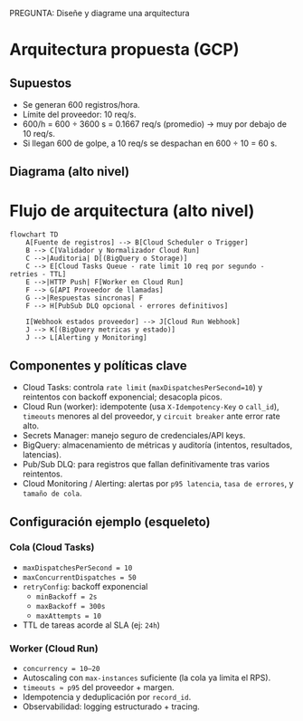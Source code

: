 PREGUNTA: Diseñe y diagrame una arquitectura

# Arquitectura propuesta (GCP)

## Supuestos

- Se generan 600 registros/hora.
- Límite del proveedor: 10 req/s.
- 600/h = 600 ÷ 3600 s = 0.1667 req/s (promedio) → muy por debajo de 10 req/s.
- Si llegan 600 de golpe, a 10 req/s se despachan en 600 ÷ 10 = 60 s.

## Diagrama (alto nivel)

# Flujo de arquitectura (alto nivel)

```mermaid
flowchart TD
    A[Fuente de registros] --> B[Cloud Scheduler o Trigger]
    B --> C[Validador y Normalizador Cloud Run]
    C -->|Auditoria| D[(BigQuery o Storage)]
    C --> E[Cloud Tasks Queue - rate limit 10 req por segundo - retries - TTL]
    E -->|HTTP Push| F[Worker en Cloud Run]
    F --> G[API Proveedor de llamadas]
    G -->|Respuestas sincronas| F
    F --> H[PubSub DLQ opcional - errores definitivos]

    I[Webhook estados proveedor] --> J[Cloud Run Webhook]
    J --> K[(BigQuery metricas y estado)]
    J --> L[Alerting y Monitoring]
```

## Componentes y políticas clave

- Cloud Tasks: controla `rate limit` (`maxDispatchesPerSecond=10`) y reintentos con backoff exponencial; desacopla picos.
- Cloud Run (worker): idempotente (usa `X-Idempotency-Key` o `call_id`), `timeouts` menores al del proveedor, y `circuit breaker` ante error rate alto.
- Secrets Manager: manejo seguro de credenciales/API keys.
- BigQuery: almacenamiento de métricas y auditoría (intentos, resultados, latencias).
- Pub/Sub DLQ: para registros que fallan definitivamente tras varios reintentos.
- Cloud Monitoring / Alerting: alertas por `p95 latencia`, `tasa de errores`, y `tamaño de cola`.

## Configuración ejemplo (esqueleto)

### Cola (Cloud Tasks)

- `maxDispatchesPerSecond = 10`
- `maxConcurrentDispatches = 50`
- `retryConfig`: backoff exponencial  
  - `minBackoff = 2s`  
  - `maxBackoff = 300s`  
  - `maxAttempts = 10`
- TTL de tareas acorde al SLA (ej: `24h`)

### Worker (Cloud Run)

- `concurrency = 10–20`
- Autoscaling con `max-instances` suficiente (la cola ya limita el RPS).
- `timeouts ≈ p95` del proveedor + margen.
- Idempotencia y deduplicación por `record_id`.
- Observabilidad: logging estructurado + tracing.

